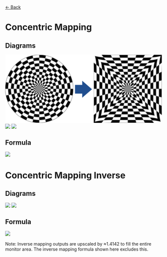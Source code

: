 [<- Back](https://github.com/Kuuuube/Circular_Area/blob/main/wiki/mappings_index.md#mappings-index)

# Concentric Mapping

## Diagrams
![](https://raw.githubusercontent.com/Kuuuube/Circular_Area/main/wiki/images/mappings/square_concentric_mapping_circle_grid_thick_checkerboard.png)
![](https://raw.githubusercontent.com/Kuuuube/Circular_Area/main/wiki/images/mappings/square_concentric_mapping_square_grid_thick_checkerboard.png)
![](https://raw.githubusercontent.com/Kuuuube/Circular_Area/main/wiki/images/mappings/square_concentric_mapping_dot_grid_circle_rgb_gradient_circle.png)

## Formula
![](https://raw.githubusercontent.com/Kuuuube/Circular_Area/main/wiki/images/formulas/concentric_mapping_formula.png)




# Concentric Mapping Inverse

## Diagrams
![](https://raw.githubusercontent.com/Kuuuube/Circular_Area/main/wiki/images/mappings/circle_concentric_mapping_square_grid_circle_thick_checkerboard.png)
![](https://raw.githubusercontent.com/Kuuuube/Circular_Area/main/wiki/images/mappings/circle_concentric_mapping_dot_grid_square_rgb_gradient.png)

## Formula
![](https://raw.githubusercontent.com/Kuuuube/Circular_Area/main/wiki/images/formulas/concentric_mapping_inverse_formula.png)

Note: Inverse mapping outputs are upscaled by ≈1.4142 to fill the entire monitor area. The inverse mapping formula shown here excludes this.